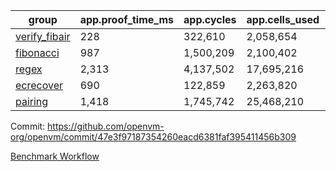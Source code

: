 | group | app.proof_time_ms | app.cycles | app.cells_used | leaf.proof_time_ms | leaf.cycles | leaf.cells_used |
| -- | -- | -- | -- | -- | -- | -- |
| [verify_fibair](https://github.com/openvm-org/openvm/blob/benchmark-results/benchmarks-pr/2186/verify_fibair-47e3f97187354260eacd6381faf395411456b309.md) | 228 |  322,610 |  2,058,654 |- | - | - |
| [fibonacci](https://github.com/openvm-org/openvm/blob/benchmark-results/benchmarks-pr/2186/fibonacci-47e3f97187354260eacd6381faf395411456b309.md) | 987 |  1,500,209 |  2,100,402 |- | - | - |
| [regex](https://github.com/openvm-org/openvm/blob/benchmark-results/benchmarks-pr/2186/regex-47e3f97187354260eacd6381faf395411456b309.md) | 2,313 |  4,137,502 |  17,695,216 |- | - | - |
| [ecrecover](https://github.com/openvm-org/openvm/blob/benchmark-results/benchmarks-pr/2186/ecrecover-47e3f97187354260eacd6381faf395411456b309.md) | 690 |  122,859 |  2,263,820 |- | - | - |
| [pairing](https://github.com/openvm-org/openvm/blob/benchmark-results/benchmarks-pr/2186/pairing-47e3f97187354260eacd6381faf395411456b309.md) | 1,418 |  1,745,742 |  25,468,210 |- | - | - |


Commit: https://github.com/openvm-org/openvm/commit/47e3f97187354260eacd6381faf395411456b309

[Benchmark Workflow](https://github.com/openvm-org/openvm/actions/runs/18923231502)

